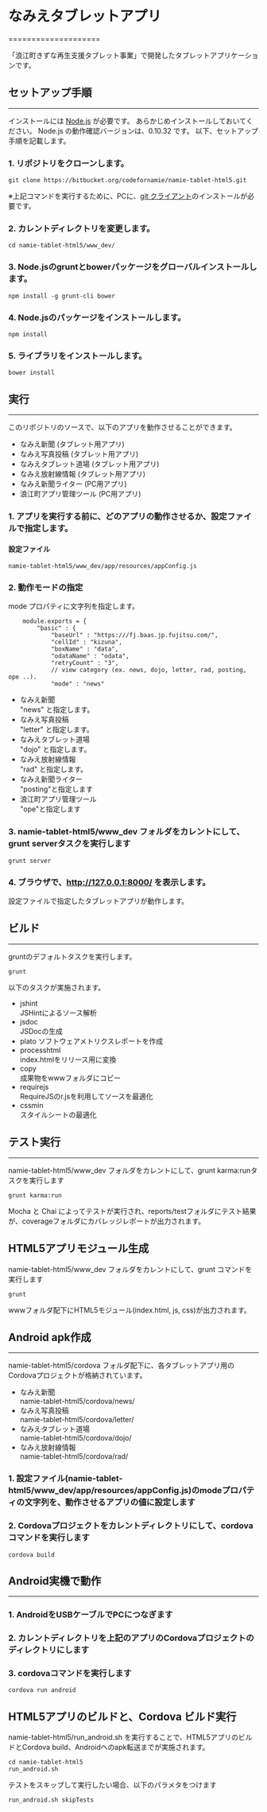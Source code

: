# なみえタブレットアプリ 
====================

「浪江町きずな再生支援タブレット事業」で開発したタブレットアプリケーションです。

## セットアップ手順
-----------------------
インストールには [Node.js](http://nodejs.org)  が必要です。
あらかじめインストールしておいてください。
Node.js の動作確認バージョンは、0.10.32 です。
以下、セットアップ手順を記載します。

### 1. リポジトリをクローンします。
```
git clone https://bitbucket.org/codefornamie/namie-tablet-html5.git
```
※上記コマンドを実行するために、PCに、[git クライアント](http://msysgit.github.io/)のインストールが必要です。
### 2. カレントディレクトリを変更します。
```
cd namie-tablet-html5/www_dev/
```
### 3. Node.jsのgruntとbowerパッケージをグローバルインストールします。
```
npm install -g grunt-cli bower
```
### 4. Node.jsのパッケージをインストールします。
```
npm install
```
### 5. ライブラリをインストールします。
```
bower install
```

## 実行
-----------------------
このリポジトリのソースで、以下のアプリを動作させることができます。

* なみえ新聞 (タブレット用アプリ)
* なみえ写真投稿 (タブレット用アプリ)
* なみえタブレット道場 (タブレット用アプリ)
* なみえ放射線情報 (タブレット用アプリ)
* なみえ新聞ライター (PC用アプリ)
* 浪江町アプリ管理ツール (PC用アプリ)

### 1. アプリを実行する前に、どのアプリの動作させるか、設定ファイルで指定します。
#### 設定ファイル
```
namie-tablet-html5/www_dev/app/resources/appConfig.js
```
### 2. 動作モードの指定
mode プロパティに文字列を指定します。
```
    module.exports = {
        "basic" : {
            "baseUrl" : "https:///fj.baas.jp.fujitsu.com/",
            "cellId" : "kizuna",
            "boxName" : "data",
            "odataName" : "odata",
            "retryCount" : "3",
            // view category (ex. news, dojo, letter, rad, posting, ope ..).
            "mode" : "news"
```

* なみえ新聞  
"news" と指定します。
* なみえ写真投稿  
"letter" と指定します。
* なみえタブレット道場  
"dojo" と指定します。
* なみえ放射線情報  
"rad" と指定します。
* なみえ新聞ライター  
"posting"と指定します
* 浪江町アプリ管理ツール  
"ope"と指定します

### 3. namie-tablet-html5/www_dev フォルダをカレントにして、grunt serverタスクを実行します
```
grunt server
```
### 4. ブラウザで、http://127.0.0.1:8000/ を表示します。
設定ファイルで指定したタブレットアプリが動作します。

## ビルド
-----------------------
gruntのデフォルトタスクを実行します。

```
grunt
```
以下のタスクが実施されます。

* jshint  
JSHintによるソース解析
* jsdoc  
JSDocの生成
* plato
ソフトウェアメトリクスレポートを作成
* processhtml  
index.htmlをリリース用に変換
* copy  
成果物をwwwフォルダにコピー
* requirejs  
RequireJSのr.jsを利用してソースを最適化
* cssmin  
スタイルシートの最適化

## テスト実行
-----------------------
namie-tablet-html5/www_dev フォルダをカレントにして、grunt karma:runタスクを実行します

```
grunt karma:run
```
Mocha と Chai によってテストが実行され、reports/testフォルダにテスト結果が、coverageフォルダにカバレッジレポートが出力されます。

## HTML5アプリモジュール生成
namie-tablet-html5/www_dev フォルダをカレントにして、grunt コマンドを実行します

```
grunt
```
wwwフォルダ配下にHTML5モジュール(index.html, js, css)が出力されます。

## Android apk作成
-----------------------
namie-tablet-html5/cordova フォルダ配下に、各タブレットアプリ用のCordovaプロジェクトが格納されています。

* なみえ新聞  
namie-tablet-html5/cordova/news/
* なみえ写真投稿  
namie-tablet-html5/cordova/letter/
* なみえタブレット道場  
namie-tablet-html5/cordova/dojo/
* なみえ放射線情報  
namie-tablet-html5/cordova/rad/

### 1. 設定ファイル(namie-tablet-html5/www_dev/app/resources/appConfig.js)のmodeプロパティの文字列を、動作させるアプリの値に設定します
### 2. Cordovaプロジェクトをカレントディレクトリにして、cordovaコマンドを実行します
```
cordova build
```
## Android実機で動作
-----------------------
### 1. AndroidをUSBケーブルでPCにつなぎます
### 2. カレントディレクトリを上記のアプリのCordovaプロジェクトのディレクトリにします
### 3. cordovaコマンドを実行します
```
cordova run android
```
## HTML5アプリのビルドと、Cordova ビルド実行
namie-tablet-html5/run_android.sh を実行することで、HTML5アプリのビルドとCordova build、Androidへのapk転送までが実施されます。
```
cd namie-tablet-html5
run_android.sh
```
テストをスキップして実行したい場合、以下のパラメタをつけます
```
run_android.sh skipTests
```